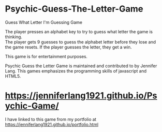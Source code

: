 # Psychic-Guess-The-Letter-Game
Guess What Letter I'm Guessing  Game


The player presses an alphabet key to try to guess what letter the game is thinking.  
The player gets 9 guesses to guess the alphabet letter before they lose and the game resets. 
If the player guesses the letter, they get a win. 

This game is for entertainment purposes.

Psychic Guess the Letter Game is maintained and contributed to by Jennifer Lang.  This games emphasizes the programming skills of javascript and HTML5.

# https://jenniferlang1921.github.io/Psychic-Game/

I have linked to this game from my portfolio at https://jenniferlang1921.github.io/portfolio.html

